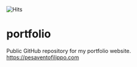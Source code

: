 ![Hits](https://hitcounter.pythonanywhere.com/count/tag.svg?url=https%3A%2F%2Fpesaventofilippo.com)

# portfolio
Public GitHub repository for my portfolio website.  
https://pesaventofilippo.com
